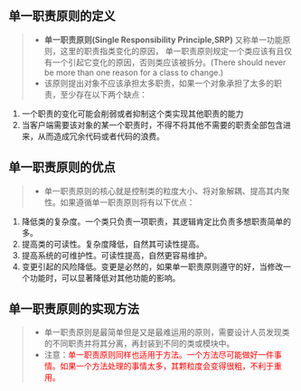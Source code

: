 ## 单一职责原则的定义
> * **单一职责原则(Single Responsibility Principle,SRP)** 又称单一功能原则，这里的职责指类变化的原因，
单一职责原则规定一个类应该有且仅有一个引起它变化的原因，否则类应该被拆分。(There should never be more than one reason for a class to change.)
> * 该原则提出对象不应该承担太多职责，如果一个对象承担了太多的职责，至少存在以下两个缺点：
1. 一个职责的变化可能会削弱或者抑制这个类实现其他职责的能力
2. 当客户端需要该对象的某一个职责时，不得不将其他不需要的职责全部包含进来，从而造成冗余代码或者代码的浪费。
## 单一职责原则的优点
> * 单一职责原则的核心就是控制类的粒度大小、将对象解耦、提高其内聚性。如果遵循单一职责原则将有以下优点：
1. 降低类的复杂度。一个类只负责一项职责，其逻辑肯定比负责多想职责简单的多。
2. 提高类的可读性。复杂度降低，自然其可读性提高。
3. 提高系统的可维护性。可读性提高，自然更容易维护。
4. 变更引起的风险降低。变更是必然的，如果单一职责原则遵守的好，当修改一个功能时，可以显著降低对其他功能的影响。
## 单一职责原则的实现方法
> * 单一职责原则是最简单但是又是最难运用的原则，需要设计人员发现类的不同职责并将其分离，再封装到不同的类或模块中。
> * 注意：<font color='red'>单一职责原则同样也适用于方法。一个方法尽可能做好一件事情。如果一个方法处理的事情太多，其颗粒度会变得很粗，不利于重用。</font>
